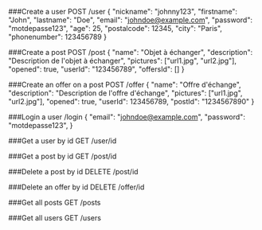 ###Create a user
POST /user
{
"nickname": "johnny123",
"firstname": "John",
"lastname": "Doe",
"email": "johndoe@example.com",
"password": "motdepasse123",
"age": 25,
"postalcode": 12345,
"city": "Paris",
"phonenumber": 123456789
}

###Create a post
POST /post
{
"name": "Objet à échanger",
"description": "Description de l'objet à échanger",
"pictures": ["url1.jpg", "url2.jpg"],
"opened": true,
"userId": "123456789",
"offersId": []
}

###Create an offer on a post
POST /offer
{
"name": "Offre d'échange",
"description": "Description de l'offre d'échange",
"pictures": ["url1.jpg", "url2.jpg"],
"opened": true,
"userId": 123456789,
"postId": "1234567890"
}

###Login a user
/login
{
"email": "johndoe@example.com",
"password": "motdepasse123",
}

###Get a user by id
GET /user/id

###Get a post by id
GET /post/id

###Delete a post by id
DELETE /post/id

###Delete an offer by id
DELETE /offer/id

###Get all posts
GET /posts

###Get all users
GET /users
